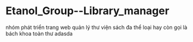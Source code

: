 # Etanol_Group--Library_manager

nhóm phát triển trang web quản lý thư viện sách đa thể loại 
hay còn gọi là bách khoa toàn thư
adasda
